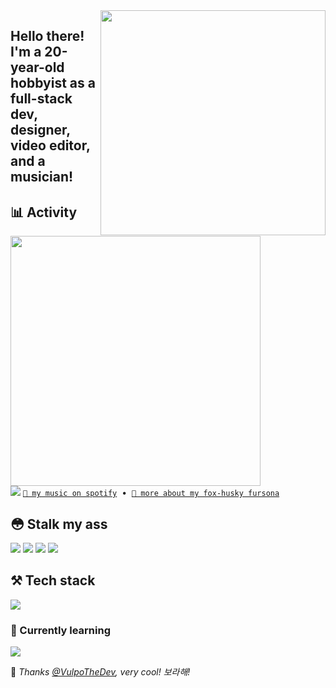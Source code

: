 <!-- Feel free to fork or copy me profile README, I don't mind! -->
<img align="right" width="360" src="https://raw.githubusercontent.com/skepfusky/skepfusky/master/comm_for_davey_g2-min.png">
<h2 align="left">Hello there! I'm a 20-year-old hobbyist as a full-stack dev, designer, video editor, and a musician!</h2>

##  📊 Activity

<a href="https://github.com/anuraghazra/github-readme-stats">
  <img width="400" src="https://github-readme-stats.vercel.app/api/top-langs/?username=skepfusky&layout=compact&theme=tokyonight&langs_count=10&hide_border=true&include_all_commits=true&card_width=320">
</a>
<br>
<img src="https://spotify-recently-played-readme.vercel.app/api?user=jgvyje30t89zw4r2xy66j4u63&count=5&unique=true">
<a href="https://open.spotify.com/artist/3fouosCOFa1ykd6j9DZkWl"><code>🎵 my music on spotify</code></a>
&nbsp;&bull;&nbsp;
<a href="https://skepfusky.xyz/fursona"><code>🦊 more about my fox-husky fursona</code></a>

## 😳 Stalk my ass

[![](https://img.shields.io/badge/skepfusky97-%23ff0000?style=for-the-badge&logo=youtube)](https://youtube.com/skepfusky97)
[![](https://img.shields.io/badge/codefusky-%23ff0000?style=for-the-badge&logo=youtube)](https://www.youtube.com/channel/UCyATIf6yANiY5mewNjAfKvw)
[![](https://img.shields.io/badge/%40skepfuskyjs-%231DA1F2?style=for-the-badge&logoColor=white&logo=twitter)](https://twitter.com/skepfuskyjs)
[![](https://img.shields.io/badge/skepfusky%239673-%237289da?style=for-the-badge&logoColor=white&logo=discord)](https://youtu.be/ErUsk2Mm-8g)

## ⚒️ Tech stack
![](https://skillicons.dev/icons?i=js,ts,py,tailwind,sass,vue,react,svelte,flask,fastapi,docker)

### 🧠 Currently learning
![](https://skillicons.dev/icons?i=go,redis,postgres)

💜 *Thanks [@VulpoTheDev](https://github.com/VulpoTheDev), very cool! 보라해!*
